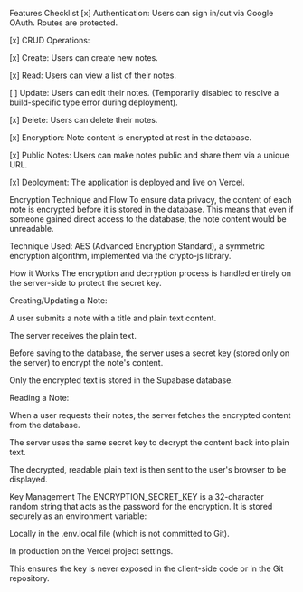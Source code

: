 Features Checklist
[x] Authentication: Users can sign in/out via Google OAuth. Routes are protected.

[x] CRUD Operations:

[x] Create: Users can create new notes.

[x] Read: Users can view a list of their notes.

[ ] Update: Users can edit their notes. (Temporarily disabled to resolve a build-specific type error during deployment).

[x] Delete: Users can delete their notes.

[x] Encryption: Note content is encrypted at rest in the database.

[x] Public Notes: Users can make notes public and share them via a unique URL.

[x] Deployment: The application is deployed and live on Vercel.

Encryption Technique and Flow
To ensure data privacy, the content of each note is encrypted before it is stored in the database. This means that even if someone gained direct access to the database, the note content would be unreadable.

Technique Used: AES (Advanced Encryption Standard), a symmetric encryption algorithm, implemented via the crypto-js library.

How it Works
The encryption and decryption process is handled entirely on the server-side to protect the secret key.

Creating/Updating a Note:

A user submits a note with a title and plain text content.

The server receives the plain text.

Before saving to the database, the server uses a secret key (stored only on the server) to encrypt the note's content.

Only the encrypted text is stored in the Supabase database.

Reading a Note:

When a user requests their notes, the server fetches the encrypted content from the database.

The server uses the same secret key to decrypt the content back into plain text.

The decrypted, readable plain text is then sent to the user's browser to be displayed.

Key Management
The ENCRYPTION_SECRET_KEY is a 32-character random string that acts as the password for the encryption. It is stored securely as an environment variable:

Locally in the .env.local file (which is not committed to Git).

In production on the Vercel project settings.

This ensures the key is never exposed in the client-side code or in the Git repository.
